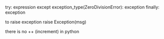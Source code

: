 try:
    expression
except exception_type(ZeroDivisionError):
    exception
finally:
    exception

to raise exception
raise Exception(msg)

there is no ++ (increment) in python